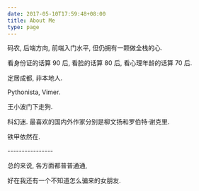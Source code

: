 ```yaml
---
date: 2017-05-10T17:59:48+08:00
title: About Me
type: page
---
```


码农, 后端方向, 前端入门水平, 但仍拥有一颗做全栈的心.

看身份证的话算 90 后, 看脸的话算 80 后, 看心理年龄的话算 70 后.

定居成都, 非本地人.

Pythonista, Vimer.

王小波门下走狗.

科幻迷. 最喜欢的国内外作家分别是柳文扬和罗伯特·谢克里.

铁甲依然在.

\-\-\-\-\-\-\-\-\-\-\-\-\-\-\-\-

总的来说, 各方面都普普通通,

好在我还有一个不知道怎么骗来的女朋友.
